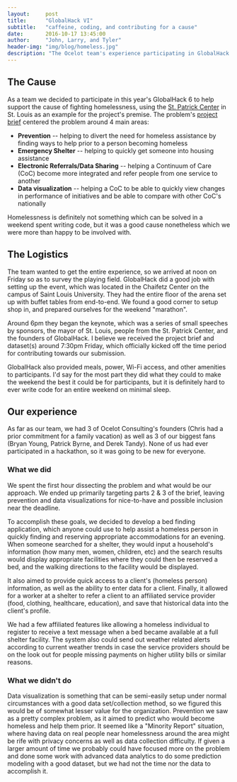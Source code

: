 ```yaml
---
layout:     post
title:      "GlobalHack VI"
subtitle:   "caffeine, coding, and contributing for a cause"
date:       2016-10-17 13:45:00
author:     "John, Larry, and Tyler"
header-img: "img/blog/homeless.jpg"
description: "The Ocelot team's experience participating in GlobalHack 6 (for St. Patrick's Center in St. Louis)"
---
```


## The Cause
As a team we decided to participate in this year's GlobalHack 6 to help support the cause of fighting homelessness, using the [St. Patrick Center](http://www.stpatrickcenter.org/) in St. Louis as an example for the project's premise. The problem's [project brief](https://drive.google.com/drive/folders/0B2mfdDRureR9Yk8wSk9MX1ZCME0) centered the problem around 4 main areas:

* **Prevention** -- helping to divert the need for homeless assistance by finding ways to help prior to a person becoming homeless
* **Emergency Shelter** -- helping to quickly get someone into housing assistance
* **Electronic Referrals/Data Sharing** -- helping a Continuum of Care (CoC) become more integrated and refer people from one service to another
* **Data visualization** -- helping a CoC to be able to quickly view changes in performance of initiatives and be able to compare with other CoC's nationally

Homelessness is definitely not something which can be solved in a weekend spent writing code, but it was a good cause nonetheless which we were more than happy to be involved with.

## The Logistics
The team wanted to get the entire experience, so we arrived at noon on Friday so as to survey the playing field. GlobalHack did a good job with setting up the event, which was located in the Chaifetz Center on the campus of Saint Louis University. They had the entire floor of the arena set up with buffet tables from end-to-end. We found a good corner to setup shop in, and prepared ourselves for the weekend "marathon".

Around 6pm they began the keynote, which was a series of small speeches by sponsors, the mayor of St. Louis, people from the St. Patrick Center, and the founders of GlobalHack. I believe we received the project brief and dataset(s) around 7:30pm Friday, which officially kicked off the time period for contributing towards our submission.

GlobalHack also provided meals, power, Wi-Fi access, and other amenities to participants. I'd say for the most part they did what they could to make the weekend the best it could be for participants, but it is definitely hard to ever write code for an entire weekend on minimal sleep.

## Our experience
As far as our team, we had 3 of Ocelot Consulting's founders (Chris had a prior commitment for a family vacation) as well as 3 of our biggest fans (Bryan Young, Patrick Byrne, and Derek Tandy). None of us had ever participated in a hackathon, so it was going to be new for everyone.

### What we did
We spent the first hour dissecting the problem and what would be our approach. We ended up primarily targeting parts 2 & 3 of the brief, leaving prevention and data visualizations for nice-to-have and possible inclusion near the deadline.

To accomplish these goals, we decided to develop a bed finding application, which anyone could use to help assist a homeless person in quickly finding and reserving appropriate accommodations for an evening. When someone searched for a shelter, they would input a household's information (how many men, women, children, etc) and the search results would display appropriate facilities where they could then be reserved a bed, and the walking directions to the facility would be displayed.

It also aimed to provide quick access to a client's (homeless person) information, as well as the ability to enter data for a client. Finally, it allowed for a worker at a shelter to refer a client to an affiliated service provider (food, clothing, healthcare, education), and save that historical data into the client's profile.

We had a few affiliated features like allowing a homeless individual to register to receive a text message when a bed became available at a full shelter facility. The system also could send out weather related alerts according to current weather trends in case the service providers should be on the look out for people missing payments on higher utility bills or similar reasons.

### What we didn't do
Data visualization is something that can be semi-easily setup under normal circumstances with a good data set/collection method, so we figured this would be of somewhat lesser value for the organization. Prevention we saw as a pretty complex problem, as it aimed to predict who would become homeless and help them prior. It seemed like a "Minority Report" situation, where having data on real people near homelessness around the area might be rife with privacy concerns as well as data collection difficulty. If given a larger amount of time we probably could have focused more on the problem and done some work with advanced data analytics to do some prediction modeling with a good dataset, but we had not the time nor the data to accomplish it.
